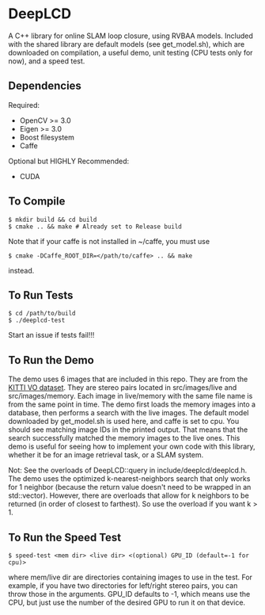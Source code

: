# DeepLCD

A C++ library for online SLAM loop closure, using RVBAA models. 
Included with the shared library are default models (see get_model.sh), which are downloaded on compilation, a useful demo, unit testing (CPU tests only for now), and a speed test.

## Dependencies

Required:
- OpenCV >= 3.0
- Eigen >= 3.0
- Boost filesystem
- Caffe 

Optional but HIGHLY Recommended:
- CUDA

## To Compile

```
$ mkdir build && cd build
$ cmake .. && make # Already set to Release build
```

Note that if your caffe is not installed in ~/caffe, you must use 

```
$ cmake -DCaffe_ROOT_DIR=</path/to/caffe> .. && make
```
instead.

## To Run Tests

```
$ cd /path/to/build
$ ./deeplcd-test
```

Start an issue if tests fail!!!

## To Run the Demo

The demo uses 6 images that are included in this repo. They are from the [KITTI VO dataset](http://www.cvlibs.net/datasets/kitti/eval_odometry.php). 
They are stereo pairs located in src/images/live and src/images/memory.
 Each image in live/memory with the same file name is from the same point in time.
 The demo first loads the memory images into a database, then performs a search with the live images.
 The default model downloaded by get_model.sh is used here, and caffe is set to cpu. 
 You should see matching image IDs in the printed output.
 That means that the search successfully matched the memory images to the live ones.
 This demo is useful for seeing how to implement your own code with this library, whether it be for an image retrieval task, or a SLAM system. 

Not: See the overloads of DeepLCD::query in include/deeplcd/deeplcd.h.
 The demo uses the optimized k-nearest-neighbors search that only works for 1 neighbor (because the return value doesn't need to be wrapped in an std::vector). However, there are overloads that allow for k neighbors to be returned (in order of closest to farthest). So use the overload if you want k > 1.

## To Run the Speed Test

```
$ speed-test <mem dir> <live dir> <(optional) GPU_ID (default=-1 for cpu)>
```

where mem/live dir are directories containing images to use in the test. For example, if you have two directories for left/right stereo pairs, you can throw those in the arguments. GPU_ID defaults to -1, which means use the CPU, but just use the number of the desired GPU to run it on that device.


